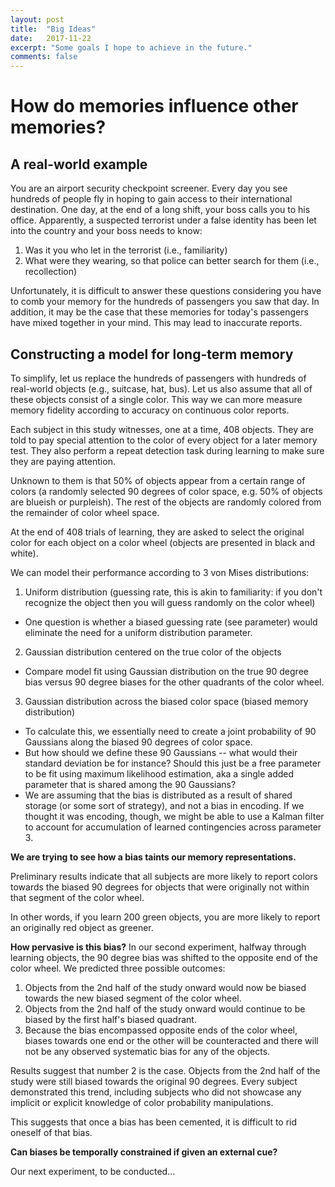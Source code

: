 ```yaml
---
layout: post
title:  "Big Ideas"
date:   2017-11-22
excerpt: "Some goals I hope to achieve in the future."
comments: false
---
```


# How do memories influence other memories?

## A real-world example
You are an airport security checkpoint screener. Every day you see hundreds of people fly in hoping to gain access to their international destination. One day, at the end of a long shift, your boss calls you to his office. Apparently, a suspected terrorist under a false identity has been let into the country and your boss needs to know:

1) Was it you who let in the terrorist (i.e., familiarity)
2) What were they wearing, so that police can better search for them (i.e., recollection)

Unfortunately, it is difficult to answer these questions considering you have to comb your memory for the hundreds of passengers you saw that day.
In addition, it may be the case that these memories for today's passengers have mixed together in your mind. This may lead to inaccurate reports.

## Constructing a model for long-term memory
To simplify, let us replace the hundreds of passengers with hundreds of real-world objects (e.g., suitcase, hat, bus). Let us also assume that all of these objects consist of a single color. This way we can more measure memory fidelity according to accuracy on continuous color reports.

Each subject in this study witnesses, one at a time, 408 objects. They are told to pay special attention to the color of every object for a later memory test. They also perform a repeat detection task during learning to make sure they are paying attention.

Unknown to them is that 50% of objects appear from a certain range of colors (a randomly selected 90 degrees of color space, e.g. 50% of objects are blueish or purpleish). The rest of the objects are randomly colored from the remainder of color wheel space.

At the end of 408 trials of learning, they are asked to select the original color for each object on a color wheel (objects are presented in black and white).  

We can model their performance according to 3 von Mises distributions:
1) Uniform distribution (guessing rate, this is akin to familiarity: if you don't recognize the object then you will guess randomly on the color wheel)
  * One question is whether a biased guessing rate (see parameter) would eliminate the need for a uniform distribution parameter.
2) Gaussian distribution centered on the true color of the objects
  * Compare model fit using Gaussian distribution on the true 90 degree bias versus 90 degree biases for the other quadrants of the color wheel.
3) Gaussian distribution across the biased color space (biased memory distribution)
  * To calculate this, we essentially need to create a joint probability of 90 Gaussians along the biased 90 degrees of color space.
  * But how should we define these 90 Gaussians -- what would their standard deviation be for instance? Should this just be a free parameter to be fit using maximum likelihood estimation, aka a single added parameter that is shared among the 90 Gaussians?
  * We are assuming that the bias is distributed as a result of shared storage (or some sort of strategy), and not a bias in encoding. If we thought it was encoding, though, we might be able to use a Kalman filter to account for accumulation of learned contingencies across parameter 3.

<b>We are trying to see how a bias taints our memory representations.</b>

Preliminary results indicate that all subjects are more likely to report colors towards the biased 90 degrees for objects that were originally not within that segment of the color wheel.

In other words, if you learn 200 green objects, you are more likely to report an originally red object as greener.

<b>How pervasive is this bias?</b>
In our second experiment, halfway through learning objects, the 90 degree bias was shifted to the opposite end of the color wheel. We predicted three possible outcomes:

1) Objects from the 2nd half of the study onward would now be biased towards the new biased segment of the color wheel.
2) Objects from the 2nd half of the study onward would continue to be biased by the first half's biased quadrant.
3) Because the bias encompassed opposite ends of the color wheel, biases towards one end or the other will be counteracted and there will not be any observed systematic bias for any of the objects.

Results suggest that number 2 is the case. Objects from the 2nd half of the study were still biased towards the original 90 degrees. Every subject demonstrated this trend, including subjects who did not showcase any implicit or explicit knowledge of color probability manipulations.

This suggests that once a bias has been cemented, it is difficult to rid oneself of that bias.

<b>Can biases be temporally constrained if given an external cue?</b>

Our next experiment, to be conducted...
